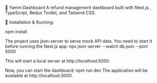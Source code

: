 🛒 Yamm Dashboard
A refund management dashboard built with Next.js , TypeScript, Redux Toolkit, and Tailwind CSS.

🚀 Installation & Running:

npm install

The project uses json-server to serve mock API data. You need to start it before running the Next.js app:
npx json-server --watch db.json --port 5000

This will start a local server at http://localhost:5000.

Now, you can start the dashboard:
npm run dev
The application will be available at http://localhost:3000.
